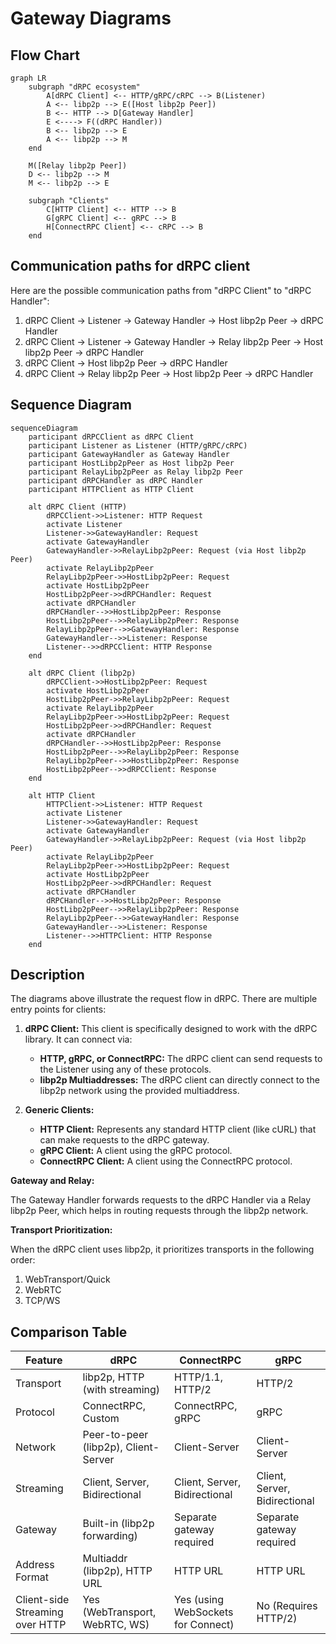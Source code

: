 # Gateway Diagrams

## Flow Chart

```mermaid
graph LR
    subgraph "dRPC ecosystem"
        A[dRPC Client] <-- HTTP/gRPC/cRPC --> B(Listener)
        A <-- libp2p --> E([Host libp2p Peer])
        B <-- HTTP --> D[Gateway Handler]
        E <----> F((dRPC Handler))
        B <-- libp2p --> E
        A <-- libp2p --> M
    end

    M([Relay libp2p Peer])
    D <-- libp2p --> M
    M <-- libp2p --> E

    subgraph "Clients"
        C[HTTP Client] <-- HTTP --> B
        G[gRPC Client] <-- gRPC --> B
        H[ConnectRPC Client] <-- cRPC --> B
    end
```

## Communication paths for dRPC client

Here are the possible communication paths from "dRPC Client" to "dRPC Handler":

1. dRPC Client -> Listener -> Gateway Handler -> Host libp2p Peer -> dRPC Handler
2. dRPC Client -> Listener -> Gateway Handler -> Relay libp2p Peer -> Host libp2p Peer -> dRPC Handler
3. dRPC Client -> Host libp2p Peer -> dRPC Handler
4. dRPC Client -> Relay libp2p Peer -> Host libp2p Peer -> dRPC Handler

## Sequence Diagram

```mermaid
sequenceDiagram
    participant dRPCClient as dRPC Client
    participant Listener as Listener (HTTP/gRPC/cRPC)
    participant GatewayHandler as Gateway Handler
    participant HostLibp2pPeer as Host libp2p Peer
    participant RelayLibp2pPeer as Relay libp2p Peer
    participant dRPCHandler as dRPC Handler
    participant HTTPClient as HTTP Client

    alt dRPC Client (HTTP)
        dRPCClient->>Listener: HTTP Request
        activate Listener
        Listener->>GatewayHandler: Request
        activate GatewayHandler
        GatewayHandler->>RelayLibp2pPeer: Request (via Host libp2p Peer)
        activate RelayLibp2pPeer
        RelayLibp2pPeer->>HostLibp2pPeer: Request
        activate HostLibp2pPeer
        HostLibp2pPeer->>dRPCHandler: Request
        activate dRPCHandler
        dRPCHandler-->>HostLibp2pPeer: Response
        HostLibp2pPeer-->>RelayLibp2pPeer: Response
        RelayLibp2pPeer-->>GatewayHandler: Response
        GatewayHandler-->>Listener: Response
        Listener-->>dRPCClient: HTTP Response
    end

    alt dRPC Client (libp2p)
        dRPCClient->>HostLibp2pPeer: Request
        activate HostLibp2pPeer
        HostLibp2pPeer->>RelayLibp2pPeer: Request
        activate RelayLibp2pPeer
        RelayLibp2pPeer->>HostLibp2pPeer: Request
        HostLibp2pPeer->>dRPCHandler: Request
        activate dRPCHandler
        dRPCHandler-->>HostLibp2pPeer: Response
        HostLibp2pPeer-->>RelayLibp2pPeer: Response
        RelayLibp2pPeer-->>HostLibp2pPeer: Response
        HostLibp2pPeer-->>dRPCClient: Response
    end

    alt HTTP Client
        HTTPClient->>Listener: HTTP Request
        activate Listener
        Listener->>GatewayHandler: Request
        activate GatewayHandler
        GatewayHandler->>RelayLibp2pPeer: Request (via Host libp2p Peer)
        activate RelayLibp2pPeer
        RelayLibp2pPeer->>HostLibp2pPeer: Request
        activate HostLibp2pPeer
        HostLibp2pPeer->>dRPCHandler: Request
        activate dRPCHandler
        dRPCHandler-->>HostLibp2pPeer: Response
        HostLibp2pPeer-->>RelayLibp2pPeer: Response
        RelayLibp2pPeer-->>GatewayHandler: Response
        GatewayHandler-->>Listener: Response
        Listener-->>HTTPClient: HTTP Response
    end
```

## Description

The diagrams above illustrate the request flow in dRPC. There are multiple entry points for clients:

1.  **dRPC Client:** This client is specifically designed to work with the dRPC library. It can connect via:

    - **HTTP, gRPC, or ConnectRPC:** The dRPC client can send requests to the Listener using any of these protocols.
    - **libp2p Multiaddresses:** The dRPC client can directly connect to the libp2p network using the provided multiaddress.

2.  **Generic Clients:**
    - **HTTP Client:** Represents any standard HTTP client (like cURL) that can make requests to the dRPC gateway.
    - **gRPC Client:** A client using the gRPC protocol.
    - **ConnectRPC Client:** A client using the ConnectRPC protocol.

**Gateway and Relay:**

The Gateway Handler forwards requests to the dRPC Handler via a Relay libp2p Peer, which helps in routing requests through the libp2p network.

**Transport Prioritization:**

When the dRPC client uses libp2p, it prioritizes transports in the following order:

1.  WebTransport/Quick
2.  WebRTC
3.  TCP/WS

## Comparison Table

| Feature                         | dRPC                                 | ConnectRPC                         | gRPC                          |
| ------------------------------- | ------------------------------------ | ---------------------------------- | ----------------------------- |
| Transport                       | libp2p, HTTP (with streaming)        | HTTP/1.1, HTTP/2                   | HTTP/2                        |
| Protocol                        | ConnectRPC, Custom                   | ConnectRPC, gRPC                   | gRPC                          |
| Network                         | Peer-to-peer (libp2p), Client-Server | Client-Server                      | Client-Server                 |
| Streaming                       | Client, Server, Bidirectional        | Client, Server, Bidirectional      | Client, Server, Bidirectional |
| Gateway                         | Built-in (libp2p forwarding)         | Separate gateway required          | Separate gateway required     |
| Address Format                  | Multiaddr (libp2p), HTTP URL         | HTTP URL                           | HTTP URL                      |
| Client-side Streaming over HTTP | Yes (WebTransport, WebRTC, WS)       | Yes (using WebSockets for Connect) | No (Requires HTTP/2)          |
